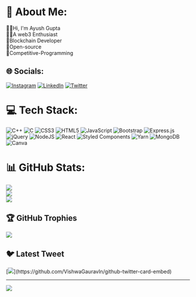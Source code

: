# 💫 About Me:
🙋‍♂️Hi, I'm Ayush Gupta<br>🧑‍💻A web3 Enthusiast<br>🔗Blockchain Developer<br>🤝Open-source<br>🔢Competitive-Programming


## 🌐 Socials:
[![Instagram](https://img.shields.io/badge/Instagram-%23E4405F.svg?logo=Instagram&logoColor=white)](https://www.instagram.com/ayushh.gif/) [![LinkedIn](https://img.shields.io/badge/LinkedIn-%230077B5.svg?logo=linkedin&logoColor=white)](https://www.linkedin.com/in/ayush-gupta-b0a06a237/) [![Twitter](https://img.shields.io/badge/Twitter-%231DA1F2.svg?logo=Twitter&logoColor=white)](https://twitter.com/Ayushhg_) 

# 💻 Tech Stack:
![C++](https://img.shields.io/badge/c++-%2300599C.svg?style=flat&logo=c%2B%2B&logoColor=white) ![C](https://img.shields.io/badge/c-%2300599C.svg?style=flat&logo=c&logoColor=white) ![CSS3](https://img.shields.io/badge/css3-%231572B6.svg?style=flat&logo=css3&logoColor=white) ![HTML5](https://img.shields.io/badge/html5-%23E34F26.svg?style=flat&logo=html5&logoColor=white) ![JavaScript](https://img.shields.io/badge/javascript-%23323330.svg?style=flat&logo=javascript&logoColor=%23F7DF1E) ![Bootstrap](https://img.shields.io/badge/bootstrap-%23563D7C.svg?style=flat&logo=bootstrap&logoColor=white) ![Express.js](https://img.shields.io/badge/express.js-%23404d59.svg?style=flat&logo=express&logoColor=%2361DAFB) ![jQuery](https://img.shields.io/badge/jquery-%230769AD.svg?style=flat&logo=jquery&logoColor=white) ![NodeJS](https://img.shields.io/badge/node.js-6DA55F?style=flat&logo=node.js&logoColor=white) ![React](https://img.shields.io/badge/react-%2320232a.svg?style=flat&logo=react&logoColor=%2361DAFB) ![Styled Components](https://img.shields.io/badge/styled--components-DB7093?style=flat&logo=styled-components&logoColor=white) ![Yarn](https://img.shields.io/badge/yarn-%232C8EBB.svg?style=flat&logo=yarn&logoColor=white) ![MongoDB](https://img.shields.io/badge/MongoDB-%234ea94b.svg?style=flat&logo=mongodb&logoColor=white) ![Canva](https://img.shields.io/badge/Canva-%2300C4CC.svg?style=flat&logo=Canva&logoColor=white)
# 📊 GitHub Stats:
![](https://github-readme-stats.vercel.app/api?username=Ayushhgupta39&theme=default&hide_border=false&include_all_commits=true&count_private=false)<br/>
![](https://github-readme-streak-stats.herokuapp.com/?user=Ayushhgupta39&theme=default&hide_border=false)<br/>
![](https://github-readme-stats.vercel.app/api/top-langs/?username=Ayushhgupta39&theme=default&hide_border=false&include_all_commits=true&count_private=false&layout=compact)

## 🏆 GitHub Trophies
![](https://github-profile-trophy.vercel.app/?username=Ayushhgupta39&theme=radical&no-frame=false&no-bg=false&margin-w=4)

## 🐦 Latest Tweet
[![](https://gtce.itsvg.in/api?username=Ayushhg_)](https://github.com/VishwaGauravIn/github-twitter-card-embed)

---
[![](https://visitcount.itsvg.in/api?id=Ayushhgupta39&icon=0&color=1)](https://visitcount.itsvg.in)

<!-- Proudly created with GPRM ( https://gprm.itsvg.in ) -->
